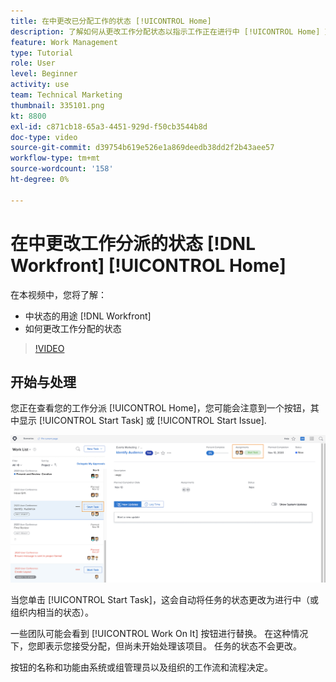 ```yaml
---
title: 在中更改已分配工作的状态 [!UICONTROL Home]
description: 了解如何从更改工作分配状态以指示工作正在进行中 [!UICONTROL Home] 页面。 了解为什么在中状态很重要 [!DNL  Workfront].
feature: Work Management
type: Tutorial
role: User
level: Beginner
activity: use
team: Technical Marketing
thumbnail: 335101.png
kt: 8800
exl-id: c871cb18-65a3-4451-929d-f50cb3544b8d
doc-type: video
source-git-commit: d39754b619e526e1a869deedb38dd2f2b43aee57
workflow-type: tm+mt
source-wordcount: '158'
ht-degree: 0%

---
```


# 在中更改工作分派的状态 [!DNL Workfront] [!UICONTROL Home]

在本视频中，您将了解：

* 中状态的用途 [!DNL  Workfront]
* 如何更改工作分配的状态

>[!VIDEO](https://video.tv.adobe.com/v/335101/?quality=12)

## 开始与处理

您正在查看您的工作分派 [!UICONTROL Home]，您可能会注意到一个按钮，其中显示 [!UICONTROL Start Task] 或 [!UICONTROL Start Issue].

![[!DNL Workfront] [!UICONTROL Home] 按钮显示的页面 [!UICONTROL Start Task].](assets/worker-fundamentals-1.png)

当您单击 [!UICONTROL Start Task]，这会自动将任务的状态更改为进行中（或组织内相当的状态）。

一些团队可能会看到 [!UICONTROL Work On It] 按钮进行替换。 在这种情况下，您即表示您接受分配，但尚未开始处理该项目。 任务的状态不会更改。

按钮的名称和功能由系统或组管理员以及组织的工作流和流程决定。

<!---
learn more URLs
--->
